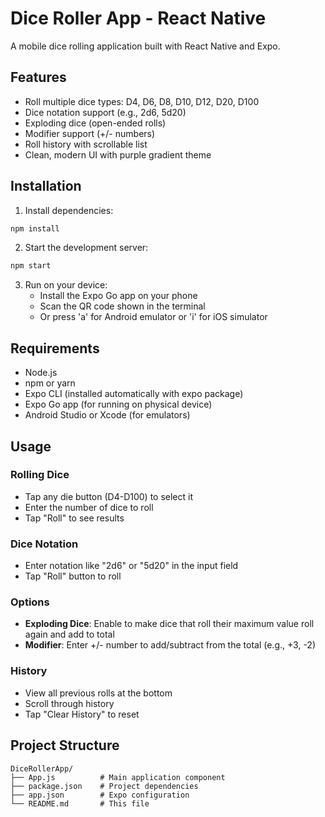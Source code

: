 # Dice Roller App - React Native

A mobile dice rolling application built with React Native and Expo.

## Features

- Roll multiple dice types: D4, D6, D8, D10, D12, D20, D100
- Dice notation support (e.g., 2d6, 5d20)
- Exploding dice (open-ended rolls)
- Modifier support (+/- numbers)
- Roll history with scrollable list
- Clean, modern UI with purple gradient theme

## Installation

1. Install dependencies:
```bash
npm install
```

2. Start the development server:
```bash
npm start
```

3. Run on your device:
   - Install the Expo Go app on your phone
   - Scan the QR code shown in the terminal
   - Or press 'a' for Android emulator or 'i' for iOS simulator

## Requirements

- Node.js
- npm or yarn
- Expo CLI (installed automatically with expo package)
- Expo Go app (for running on physical device)
- Android Studio or Xcode (for emulators)

## Usage

### Rolling Dice
- Tap any die button (D4-D100) to select it
- Enter the number of dice to roll
- Tap "Roll" to see results

### Dice Notation
- Enter notation like "2d6" or "5d20" in the input field
- Tap "Roll" button to roll

### Options
- **Exploding Dice**: Enable to make dice that roll their maximum value roll again and add to total
- **Modifier**: Enter +/- number to add/subtract from the total (e.g., +3, -2)

### History
- View all previous rolls at the bottom
- Scroll through history
- Tap "Clear History" to reset

## Project Structure

```
DiceRollerApp/
├── App.js          # Main application component
├── package.json    # Project dependencies
├── app.json        # Expo configuration
└── README.md       # This file
```
